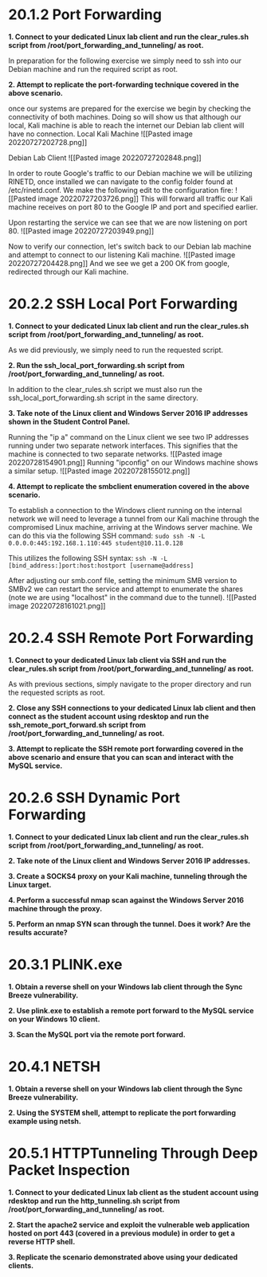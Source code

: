 # 20.1.2 Port Forwarding
**1.  Connect to your dedicated Linux lab client and run the clear_rules.sh script from /root/port_forwarding_and_tunneling/ as root.**

In preparation for the following exercise we simply need to ssh into our Debian machine and run the required script as root.



**2.  Attempt to replicate the port-forwarding technique covered in the above scenario.**

once our systems are prepared for the exercise we begin by checking the connectivity of both machines. Doing so will show us that although our local, Kali machine is able to reach the internet our Debian lab client will have no connection. 
Local Kali Machine
![[Pasted image 20220727202728.png]]

Debian Lab Client
![[Pasted image 20220727202848.png]]

In order to route Google's traffic to our Debian machine we will be utilizing RINETD, once installed we can navigate to the config folder found at /etc/rinetd.conf. We make the following edit to the configuration fire:
![[Pasted image 20220727203726.png]]
This will forward all traffic our Kali machine receives on port 80 to the Google IP and port and specified earlier.

Upon restarting the service we can see that we are now listening on port 80.
![[Pasted image 20220727203949.png]]

Now to verify our connection, let's switch back to our Debian lab machine and attempt to connect to our listening Kali machine.
![[Pasted image 20220727204428.png]]
And we see we get a 200 OK from google, redirected through our Kali machine.

# 20.2.2 SSH Local Port Forwarding
**1.  Connect to your dedicated Linux lab client and run the clear_rules.sh script from /root/port_forwarding_and_tunneling/ as root.**

As we did previously, we simply need to run the requested script.

**2.  Run the ssh_local_port_forwarding.sh script from /root/port_forwarding_and_tunneling/ as root.**

In addition to the clear_rules.sh script we must also run the ssh_local_port_forwarding.sh script in the same directory.

**3.  Take note of the Linux client and Windows Server 2016 IP addresses shown in the Student Control Panel.**

Running the "ip a" command on the Linux client we see two IP addresses running under two separate network interfaces. This signifies that the machine is connected to two separate networks.
![[Pasted image 20220728154901.png]]
Running "ipconfig" on our Windows machine shows a similar setup.
![[Pasted image 20220728155012.png]]

**4.  Attempt to replicate the smbclient enumeration covered in the above scenario.**

To establish a connection to the Windows client running on the internal network we will need to leverage a tunnel from our Kali machine through the compromised Linux machine, arriving at the Windows server machine. We can do this via the following SSH command:
`sudo ssh -N -L 0.0.0.0:445:192.168.1.110:445 student@10.11.0.128`

This utilizes the following SSH syntax:
`ssh -N -L [bind_address:]port:host:hostport [username@address]`

After adjusting our smb.conf file, setting the minimum SMB version to SMBv2 we can restart the service and attempt to enumerate the shares (note we are using "localhost" in the command due to the tunnel).
![[Pasted image 20220728161021.png]]

# 20.2.4 SSH Remote Port Forwarding

**1. Connect to your dedicated Linux lab client via SSH and run the clear_rules.sh script from /root/port_forwarding_and_tunneling/ as root.**

As with previous sections, simply navigate to the proper directory and run the requested scripts as root.

**2. Close any SSH connections to your dedicated Linux lab client and then connect as the student account using rdesktop and run the ssh_remote_port_forward.sh script from /root/port_forwarding_and_tunneling/ as root.**


**3. Attempt to replicate the SSH remote port forwarding covered in the above scenario and ensure that you can scan and interact with the MySQL service.**


# 20.2.6 SSH Dynamic Port Forwarding

**1.  Connect to your dedicated Linux lab client and run the clear_rules.sh script from /root/port_forwarding_and_tunneling/ as root.**


**2.  Take note of the Linux client and Windows Server 2016 IP addresses.**


**3.  Create a SOCKS4 proxy on your Kali machine, tunneling through the Linux target.**


**4.  Perform a successful nmap scan against the Windows Server 2016 machine through the proxy.**


**5.  Perform an nmap SYN scan through the tunnel. Does it work? Are the results accurate?**


# 20.3.1 PLINK.exe

**1.  Obtain a reverse shell on your Windows lab client through the Sync Breeze vulnerability.**


**2.  Use plink.exe to establish a remote port forward to the MySQL service on your Windows 10 client.**


**3.  Scan the MySQL port via the remote port forward.**


# 20.4.1 NETSH
**1.  Obtain a reverse shell on your Windows lab client through the Sync Breeze vulnerability.**


**2.  Using the SYSTEM shell, attempt to replicate the port forwarding example using netsh.**

# 20.5.1 HTTPTunneling Through Deep Packet Inspection
**1.  Connect to your dedicated Linux lab client as the student account using rdesktop and run the http_tunneling.sh script from /root/port_forwarding_and_tunneling/ as root.**


**2.  Start the apache2 service and exploit the vulnerable web application hosted on port 443 (covered in a previous module) in order to get a reverse HTTP shell.**


**3.  Replicate the scenario demonstrated above using your dedicated clients.**